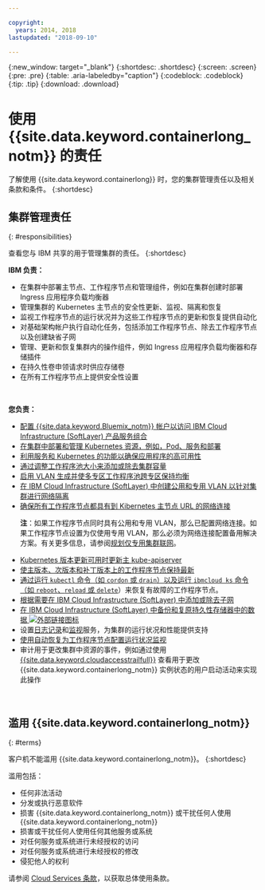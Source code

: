 ```yaml
---

copyright:
  years: 2014, 2018
lastupdated: "2018-09-10"

---
```


{:new_window: target="_blank"}
{:shortdesc: .shortdesc}
{:screen: .screen}
{:pre: .pre}
{:table: .aria-labeledby="caption"}
{:codeblock: .codeblock}
{:tip: .tip}
{:download: .download}



# 使用 {{site.data.keyword.containerlong_notm}} 的责任
了解使用 {{site.data.keyword.containerlong}} 时，您的集群管理责任以及相关条款和条件。
{:shortdesc}

## 集群管理责任
{: #responsibilities}

查看您与 IBM 共享的用于管理集群的责任。
{:shortdesc}

**IBM 负责：**

- 在集群中部署主节点、工作程序节点和管理组件，例如在集群创建时部署 Ingress 应用程序负载均衡器
- 管理集群的 Kubernetes 主节点的安全性更新、监视、隔离和恢复
- 监视工作程序节点的运行状况并为这些工作程序节点的更新和恢复提供自动化
- 对基础架构帐户执行自动化任务，包括添加工作程序节点、除去工作程序节点以及创建缺省子网
- 管理、更新和恢复集群内的操作组件，例如 Ingress 应用程序负载均衡器和存储插件
- 在持久性卷申领请求时供应存储卷
- 在所有工作程序节点上提供安全性设置

</br>

**您负责：**

- [配置 {{site.data.keyword.Bluemix_notm}} 帐户以访问 IBM Cloud Infrastructure (SoftLayer) 产品服务组合](cs_troubleshoot_clusters.html#cs_credentials)
- [在集群中部署和管理 Kubernetes 资源，例如，Pod、服务和部署](cs_app.html#app_cli)
- [利用服务和 Kubernetes 的功能以确保应用程序的高可用性](cs_app.html#highly_available_apps)
- [通过调整工作程序池大小来添加或除去集群容量](cs_clusters.html#add_workers)
- [启用 VLAN 生成并使多专区工作程序池跨专区保持均衡](cs_clusters_planning.html#ha_clusters)
- [在 IBM Cloud Infrastructure (SoftLayer) 中创建公用和专用 VLAN 以针对集群进行网络隔离](/docs/infrastructure/vlans/getting-started.html#getting-started-with-vlans)
- [确保所有工作程序节点都具有到 Kibernetes 主节点 URL 的网络连接](cs_firewall.html#firewall)<p>**注**：如果工作程序节点同时具有公用和专用 VLAN，那么已配置网络连接。如果工作程序节点设置为仅使用专用 VLAN，那么必须为网络连接配置备用解决方案。有关更多信息，请参阅[规划仅专用集群联网](cs_network_cluster.html#private_vlan)。</p>
- [Kubernetes 版本更新可用时更新主 kube-apiserver](cs_cluster_update.html#master)
- [使主版本、次版本和补丁版本上的工作程序节点保持最新](cs_cluster_update.html#worker_node)
- [通过运行 `kubectl` 命令（如 `cordon` 或 `drain`）以及运行 `ibmcloud ks` 命令（如 `reboot`、`reload` 或 `delete`](cs_cli_reference.html#cs_worker_reboot)）来恢复有故障的工作程序节点。
- [根据需要在 IBM Cloud Infrastructure (SoftLayer) 中添加或除去子网](cs_subnets.html#subnets)
- [在 IBM Cloud Infrastructure (SoftLayer) 中备份和复原持久性存储器中的数据 ![外部链接图标](../icons/launch-glyph.svg "外部链接图标")](../services/RegistryImages/ibm-backup-restore/index.html)
- 设置[日志记录](cs_health.html#logging)和[监视](cs_health.html#view_metrics)服务，为集群的运行状况和性能提供支持
- [使用自动恢复为工作程序节点配置运行状况监视](cs_health.html#autorecovery)
- 审计用于更改集群中资源的事件，例如通过使用 [{{site.data.keyword.cloudaccesstrailfull}}](cs_at_events.html#at_events) 查看用于更改 {{site.data.keyword.containerlong_notm}} 实例状态的用户启动活动来实现此操作

<br />


## 滥用 {{site.data.keyword.containerlong_notm}}
{: #terms}

客户机不能滥用 {{site.data.keyword.containerlong_notm}}。
{:shortdesc}

滥用包括：

*   任何非法活动
*   分发或执行恶意软件
*   损害 {{site.data.keyword.containerlong_notm}} 或干扰任何人使用 {{site.data.keyword.containerlong_notm}}
*   损害或干扰任何人使用任何其他服务或系统
*   对任何服务或系统进行未经授权的访问
*   对任何服务或系统进行未经授权的修改
*   侵犯他人的权利


请参阅 [Cloud Services 条款](https://console.bluemix.net/docs/overview/terms-of-use/notices.html#terms)，以获取总体使用条款。
